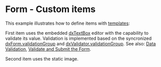 # Form - Custom items

This example illustrates how to define items with [templates](https://js.devexpress.com/Documentation/ApiReference/UI_Widgets/dxForm/Item_Types/SimpleItem/#template):

First item uses the embedded [dxTextBox](https://js.devexpress.com/Documentation/ApiReference/UI_Widgets/dxTextBox/) editor with the capability to validate its value. Validation is implemented based on the syncronized [dxForm.validationGroup](https://js.devexpress.com/Documentation/ApiReference/UI_Widgets/dxForm/Configuration/#validationGroup) and [dxValidator.validationGroup](https://js.devexpress.com/Documentation/ApiReference/UI_Widgets/dxValidator/Configuration/#validationGroup). See also: [Data Validation](https://js.devexpress.com/Documentation/Guide/Widgets/Common/UI_Widgets/Data_Validation/), [Validate and Submit the Form](https://js.devexpress.com/Documentation/Guide/Widgets/Form/Validate_and_Submit_the_Form/).

Second item uses the static image.
